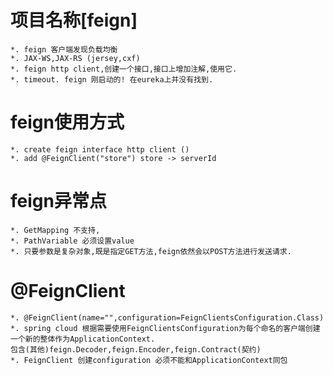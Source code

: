 # 项目名称[feign]
    *. feign 客户端发现负载均衡
    *. JAX-WS,JAX-RS (jersey,cxf)
    *. feign http client,创建一个接口,接口上增加注解,使用它.
    *. timeout. feign 刚启动的! 在eureka上并没有找到.

# feign使用方式
    *. create feign interface http client ()
    *. add @FeignClient("store") store -> serverId

# feign异常点
    *. GetMapping 不支持,
    *. PathVariable 必须设置value
    *. 只要参数是复杂对象,既是指定GET方法,feign依然会以POST方法进行发送请求.

# @FeignClient
    *. @FeignClient(name="",configuration=FeignClientsConfiguration.Class)
    *. spring cloud 根据需要使用FeignClientsConfiguration为每个命名的客户端创建一个新的整体作为ApplicationContext.
    包含(其他)feign.Decoder,feign.Encoder,feign.Contract(契约)
    *. FeignClient 创建configuration 必须不能和ApplicationContext同包
